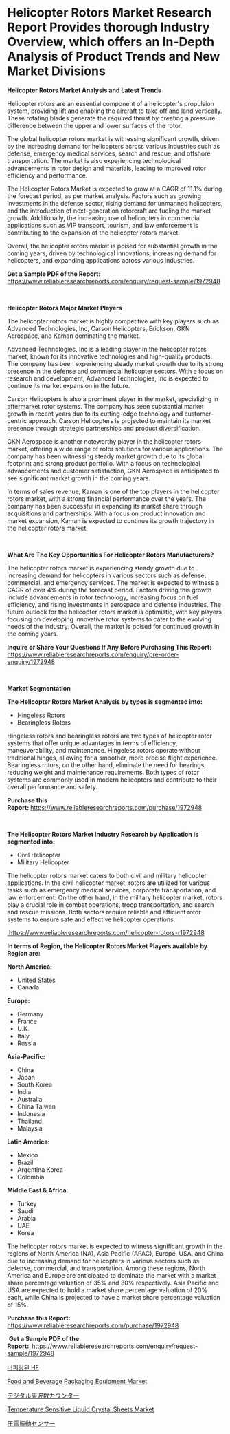 <p><h1>Helicopter Rotors Market Research Report Provides thorough Industry Overview, which offers an In-Depth Analysis of Product Trends and New Market Divisions</h1></p><p><strong>Helicopter Rotors Market Analysis and Latest Trends</strong></p>
<p><p>Helicopter rotors are an essential component of a helicopter's propulsion system, providing lift and enabling the aircraft to take off and land vertically. These rotating blades generate the required thrust by creating a pressure difference between the upper and lower surfaces of the rotor.</p><p>The global helicopter rotors market is witnessing significant growth, driven by the increasing demand for helicopters across various industries such as defense, emergency medical services, search and rescue, and offshore transportation. The market is also experiencing technological advancements in rotor design and materials, leading to improved rotor efficiency and performance.</p><p>The Helicopter Rotors Market is expected to grow at a CAGR of 11.1% during the forecast period, as per market analysis. Factors such as growing investments in the defense sector, rising demand for unmanned helicopters, and the introduction of next-generation rotorcraft are fueling the market growth. Additionally, the increasing use of helicopters in commercial applications such as VIP transport, tourism, and law enforcement is contributing to the expansion of the helicopter rotors market.</p><p>Overall, the helicopter rotors market is poised for substantial growth in the coming years, driven by technological innovations, increasing demand for helicopters, and expanding applications across various industries.</p></p>
<p><strong>Get a Sample PDF of the Report:&nbsp;</strong> <a href="https://www.reliableresearchreports.com/enquiry/request-sample/1972948">https://www.reliableresearchreports.com/enquiry/request-sample/1972948</a></p>
<p>&nbsp;</p>
<p><strong>Helicopter Rotors Major Market Players</strong></p>
<p><p>The helicopter rotors market is highly competitive with key players such as Advanced Technologies, Inc, Carson Helicopters, Erickson, GKN Aerospace, and Kaman dominating the market. </p><p>Advanced Technologies, Inc is a leading player in the helicopter rotors market, known for its innovative technologies and high-quality products. The company has been experiencing steady market growth due to its strong presence in the defense and commercial helicopter sectors. With a focus on research and development, Advanced Technologies, Inc is expected to continue its market expansion in the future.</p><p>Carson Helicopters is also a prominent player in the market, specializing in aftermarket rotor systems. The company has seen substantial market growth in recent years due to its cutting-edge technology and customer-centric approach. Carson Helicopters is projected to maintain its market presence through strategic partnerships and product diversification.</p><p>GKN Aerospace is another noteworthy player in the helicopter rotors market, offering a wide range of rotor solutions for various applications. The company has been witnessing steady market growth due to its global footprint and strong product portfolio. With a focus on technological advancements and customer satisfaction, GKN Aerospace is anticipated to see significant market growth in the coming years.</p><p>In terms of sales revenue, Kaman is one of the top players in the helicopter rotors market, with a strong financial performance over the years. The company has been successful in expanding its market share through acquisitions and partnerships. With a focus on product innovation and market expansion, Kaman is expected to continue its growth trajectory in the helicopter rotors market.</p></p>
<p>&nbsp;</p>
<p><strong>What Are The Key Opportunities For Helicopter Rotors Manufacturers?</strong></p>
<p><p>The helicopter rotors market is experiencing steady growth due to increasing demand for helicopters in various sectors such as defense, commercial, and emergency services. The market is expected to witness a CAGR of over 4% during the forecast period. Factors driving this growth include advancements in rotor technology, increasing focus on fuel efficiency, and rising investments in aerospace and defense industries. The future outlook for the helicopter rotors market is optimistic, with key players focusing on developing innovative rotor systems to cater to the evolving needs of the industry. Overall, the market is poised for continued growth in the coming years.</p></p>
<p><strong>Inquire or Share Your Questions If Any Before Purchasing This Report:</strong> <a href="https://www.reliableresearchreports.com/enquiry/pre-order-enquiry/1972948">https://www.reliableresearchreports.com/enquiry/pre-order-enquiry/1972948</a></p>
<p>&nbsp;</p>
<p><strong>Market Segmentation</strong></p>
<p><strong>The Helicopter Rotors Market Analysis by types is segmented into:</strong></p>
<p><ul><li>Hingeless Rotors</li><li>Bearingless Rotors</li></ul></p>
<p><p>Hingeless rotors and bearingless rotors are two types of helicopter rotor systems that offer unique advantages in terms of efficiency, maneuverability, and maintenance. Hingeless rotors operate without traditional hinges, allowing for a smoother, more precise flight experience. Bearingless rotors, on the other hand, eliminate the need for bearings, reducing weight and maintenance requirements. Both types of rotor systems are commonly used in modern helicopters and contribute to their overall performance and safety.</p></p>
<p><strong>Purchase this Report:&nbsp;</strong><a href="https://www.reliableresearchreports.com/purchase/1972948">https://www.reliableresearchreports.com/purchase/1972948</a></p>
<p>&nbsp;</p>
<p><strong>The Helicopter Rotors Market Industry Research by Application is segmented into:</strong></p>
<p><ul><li>Civil Helicopter</li><li>Military Helicopter</li></ul></p>
<p><p>The helicopter rotors market caters to both civil and military helicopter applications. In the civil helicopter market, rotors are utilized for various tasks such as emergency medical services, corporate transportation, and law enforcement. On the other hand, in the military helicopter market, rotors play a crucial role in combat operations, troop transportation, and search and rescue missions. Both sectors require reliable and efficient rotor systems to ensure safe and effective helicopter operations.</p></p>
<p><a href="https://www.reliableresearchreports.com/helicopter-rotors-r1972948">&nbsp;https://www.reliableresearchreports.com/helicopter-rotors-r1972948</a></p>
<p><strong>In terms of Region, the Helicopter Rotors Market Players available by Region are:</strong></p>
<p>
    <p> <strong> North America: </strong>
        <ul>
            <li>United States</li>
            <li>Canada</li>
        </ul>
        </p> 
    <p> <strong> Europe: </strong>
        <ul>
            <li>Germany</li>
            <li>France</li>
            <li>U.K.</li>
            <li>Italy</li>
            <li>Russia</li>
        </ul>
        </p> 
    <p> <strong> Asia-Pacific: </strong>
        <ul>
            <li>China</li>
            <li>Japan</li>
            <li>South Korea</li>
            <li>India</li>
            <li>Australia</li>
            <li>China Taiwan</li>
            <li>Indonesia</li>
            <li>Thailand</li>
            <li>Malaysia</li>
        </ul>
        </p> 
    <p> <strong> Latin America: </strong>
        <ul>
            <li>Mexico</li>
            <li>Brazil</li>
            <li>Argentina Korea</li>
            <li>Colombia</li>
        </ul>
        </p> 
    <p> <strong> Middle East & Africa: </strong>
        <ul>
            <li>Turkey</li>
            <li>Saudi</li>
            <li>Arabia</li>
            <li>UAE</li>
            <li>Korea</li>
        </ul>
    </p>
    </p>
<p><p>The helicopter rotors market is expected to witness significant growth in the regions of North America (NA), Asia Pacific (APAC), Europe, USA, and China due to increasing demand for helicopters in various sectors such as defense, commercial, and transportation. Among these regions, North America and Europe are anticipated to dominate the market with a market share percentage valuation of 35% and 30% respectively. Asia Pacific and USA are expected to hold a market share percentage valuation of 20% each, while China is projected to have a market share percentage valuation of 15%.</p></p>
<p><strong>Purchase this Report: </strong><a href="https://www.reliableresearchreports.com/purchase/1972948">https://www.reliableresearchreports.com/purchase/1972948</a></p>
<p>&nbsp;<strong>Get a Sample PDF of the Report:&nbsp;&nbsp;</strong><a href="https://www.reliableresearchreports.com/enquiry/request-sample/1972948">https://www.reliableresearchreports.com/enquiry/request-sample/1972948</a></p>
<p><strong></strong></p>
<p><p><a href="https://github.com/OwenHamiytll568745/Market-Research-Report-List-1/blob/main/658595233719.md">버퍼링된 HF</a></p><p><a href="https://github.com/biheemgalvinlouises6hokrh3h/Market-Research-Report-List-2/blob/main/food-and-beverage-packaging-equipment-market.md">Food and Beverage Packaging Equipment Market</a></p><p><a href="https://github.com/MosesSpinka1914/Market-Research-Report-List-1/blob/main/759396637684.md">デジタル周波数カウンター</a></p><p><a href="https://github.com/mabutironaldo/Market-Research-Report-List-4/blob/main/temperature-sensitive-liquid-crystal-sheets-market.md">Temperature Sensitive Liquid Crystal Sheets Market</a></p><p><a href="https://github.com/RudyBoyer2017/Market-Research-Report-List-1/blob/main/517867437685.md">圧電振動センサー</a></p></p>